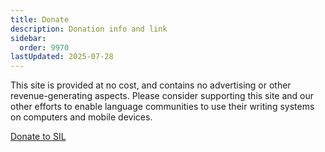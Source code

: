 ```yaml
---
title: Donate
description: Donation info and link
sidebar:
  order: 9970
lastUpdated: 2025-07-28
---
```


This site is provided at no cost, and contains no advertising or other revenue-generating aspects. Please consider supporting this site and our other efforts to enable language communities to use their writing systems on computers and mobile devices.

[Donate to SIL][sil-donate]


[sil-donate]: https://software.sil.org/give
